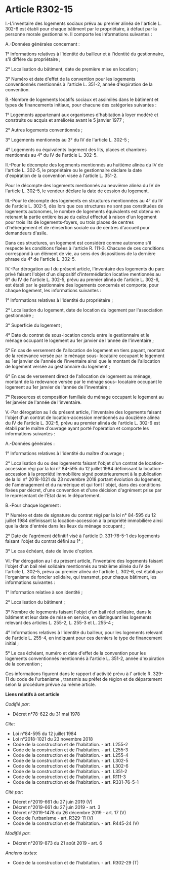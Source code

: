 # Article R302-15

I.-L'inventaire des logements sociaux prévu au premier alinéa de l'article L. 302-6 est établi pour chaque bâtiment par le
propriétaire, à défaut par la personne morale gestionnaire. Il comporte les informations suivantes :

A.-Données générales concernant :

1° Informations relatives à l'identité du bailleur et à l'identité du gestionnaire, s'il diffère du propriétaire ;

2° Localisation du bâtiment, date de première mise en location ;

3° Numéro et date d'effet de la convention pour les logements conventionnés mentionnés à l'article L. 351-2, année
d'expiration de la convention.

B.-Nombre de logements locatifs sociaux et assimilés dans le bâtiment et types de financements initiaux, pour chacune des
catégories suivantes :

1° Logements appartenant aux organismes d'habitation à loyer modéré et construits ou acquis et améliorés avant le 5 janvier
1977 ;

2° Autres logements conventionnés ;

3° Logements mentionnés au 3° du IV de l'article L. 302-5 ;

4° Logements ou équivalents logement des lits, places et chambres mentionnés au 4° du IV de l'article L. 302-5.

II.-Pour le décompte des logements mentionnés au huitième alinéa du IV de l'article L. 302-5, le propriétaire ou le
gestionnaire déclare la date d'expiration de la convention visée à l'article L. 351-2.

Pour le décompte des logements mentionnés au neuvième alinéa du IV de l'article L. 302-5, le vendeur déclare la date de
cession du logement.

III.-Pour le décompte des logements en structures mentionnées au 4° du IV de l'article L. 302-5, dès lors que ces structures
ne sont pas constituées de logements autonomes, le nombre de logements équivalents est obtenu en retenant la partie entière
issue du calcul effectué à raison d'un logement pour trois lits de logements-foyers, ou trois places de centres d'hébergement
et de réinsertion sociale ou de centres d'accueil pour demandeurs d'asile.

Dans ces structures, un logement est considéré comme autonome s'il respecte les conditions fixées à l'article R. 111-3.
Chacune de ces conditions correspond à un élément de vie, au sens des dispositions de la dernière phrase du 4° de l'article
L. 302-5.

IV.-Par dérogation au I du présent article, l'inventaire des logements du parc privé faisant l'objet d'un dispositif
d'intermédiation locative mentionnés au 6° du IV de l'article L. 302-5, prévu au premier alinéa de l'article L. 302-6, est
établi par le gestionnaire des logements concernés et comporte, pour chaque logement, les informations suivantes :

1° Informations relatives à l'identité du propriétaire ;

2° Localisation du logement, date de location du logement par l'association gestionnaire ;

3° Superficie du logement ;

4° Date du contrat de sous-location conclu entre le gestionnaire et le ménage occupant le logement au 1er janvier de l'année
de l'inventaire ;

5° En cas de versement de l'allocation de logement en tiers payant, montant de la redevance versée par le ménage sous-
locataire occupant le logement au 1er janvier de l'année de l'inventaire ainsi que le montant de l'allocation de logement
versée au gestionnaire du logement ;

6° En cas de versement direct de l'allocation de logement au ménage, montant de la redevance versée par le ménage sous-
locataire occupant le logement au 1er janvier de l'année de l'inventaire ;

7° Ressources et composition familiale du ménage occupant le logement au 1er janvier de l'année de l'inventaire.

V.-Par dérogation au I du présent article, l'inventaire des logements faisant l'objet d'un contrat de location-accession
mentionnés au douzième alinéa du IV de l'article L. 302-5, prévu au premier alinéa de l'article L. 302-6 est établi par le
maître d'ouvrage ayant porté l'opération et comporte les informations suivantes :

A.-Données générales :

1° Informations relatives à l'identité du maître d'ouvrage ;

2° Localisation du ou des logements faisant l'objet d'un contrat de location-accession régi par la  loi n° 84-595 du 12
juillet 1984  définissant la location-accession à la propriété immobilière signé postérieurement à la publication de la  loi
n° 2018-1021 du 23 novembre 2018  portant évolution du logement, de l'aménagement et du numérique et qui font l'objet, dans
des conditions fixées par décret, d'une convention et d'une décision d'agrément prise par le représentant de l'Etat dans le
département.

B.-Pour chaque logement :

1° Numéro et date de signature du contrat régi par la loi n° 84-595 du 12 juillet 1984 définissant la location-accession à la
propriété immobilière ainsi que la date d'entrée dans les lieux du ménage occupant ;

2° Date de l'agrément définitif visé à l'article D. 331-76-5-1 des logements faisant l'objet du contrat défini au 1° ;

3° Le cas échéant, date de levée d'option.

VI.-Par dérogation au I du présent article, l'inventaire des logements faisant l'objet d'un bail réel solidaire mentionnés au
treizième alinéa du IV de l'article L. 302-5, prévu au premier alinéa de l'article L. 302-6, est établi par l'organisme de
foncier solidaire, qui transmet, pour chaque bâtiment, les informations suivantes :

1° Information relative à son identité ;

2° Localisation du bâtiment ;

3° Nombre de logements faisant l'objet d'un bail réel solidaire, dans le bâtiment et leur date de mise en service, en
distinguant les logements relevant des articles L. 255-2, L. 255-3 et L. 255-4 ;

4° Informations relatives à l'identité du bailleur, pour les logements relevant de l'article L. 255-4, en indiquant pour ces
derniers le type de financement initial ;

5° Le cas échéant, numéro et date d'effet de la convention pour les logements conventionnés mentionnés à l'article L. 351-2,
année d'expiration de la convention ;

Ces informations figurent dans le rapport d'activité prévu à l' article R. 329-11 du code de l'urbanisme , transmis au préfet
de région et de département selon la procédure prévue au même article.

**Liens relatifs à cet article**

_Codifié par_:

  - Décret n°78-622 du 31 mai 1978

_Cite_:

  - Loi n°84-595 du 12 juillet 1984
  - Loi n°2018-1021 du 23 novembre 2018
  - Code de la construction et de l'habitation. - art. L255-2
  - Code de la construction et de l'habitation. - art. L255-3
  - Code de la construction et de l'habitation. - art. L255-4
  - Code de la construction et de l'habitation. - art. L302-5
  - Code de la construction et de l'habitation. - art. L302-6
  - Code de la construction et de l'habitation. - art. L351-2
  - Code de la construction et de l'habitation. - art. R111-3
  - Code de la construction et de l'habitation. - art. R331-76-5-1

_Cité par_:

  - Décret n°2019-661 du 27 juin 2019 (V)
  - Décret n°2019-661 du 27 juin 2019 - art. 3
  - Décret n°2019-1478 du 26 décembre 2019 - art. 17 (V)
  - Code de l'urbanisme - art. R329-11 (V)
  - Code de la construction et de l'habitation. - art. R445-24 (V)

_Modifié par_:

  - Décret n°2019-873 du 21 août 2019 - art. 6

_Anciens textes_:

  - Code de la construction et de l'habitation. - art. R302-29 (T)
